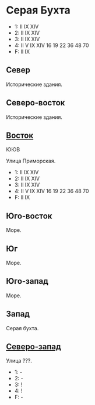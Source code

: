 # Серая Бухта

* 1:    II  IX  XIV
* 2:    II  IX  XIV
* 3:    II  IX  XIV
* 4:    II  V   IX  XIV 16  19  22  36  48  70
* F:    II  IX

## Север

Исторические здания.

## Северо-восток

Исторические здания.

## [Восток](./505150.md)

ЮЮВ

Улица Приморская.

* 1:    II  IX  XIV
* 2:    II  IX  XIV
* 3:    II  IX  XIV
* 4:    II  V   IX  XIV 16  19  22  36  48  70
* F:    II  IX

## Юго-восток

Море.

## Юг

Море.

## Юго-запад

Море.

## Запад

Серая бухта.

## [Северо-запад](./490130.md)

Улица ???.

* 1:    -
* 2:    -
* 3:    !
* 4:    !
* F:    -

